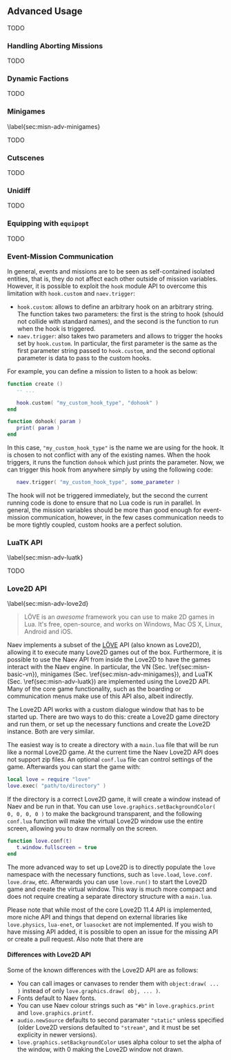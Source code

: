 ## Advanced Usage

TODO

### Handling Aborting Missions

TODO

### Dynamic Factions

TODO

### Minigames
\label{sec:misn-adv-minigames}

TODO

### Cutscenes

TODO

### Unidiff

TODO

### Equipping with `equipopt`

TODO

### Event-Mission Communication

In general, events and missions are to be seen as self-contained isolated entities, that is, they do not affect each other outside of mission variables. However, it is possible to exploit the `hook` module API to overcome this limitation with `hook.custom` and `naev.trigger`:

* `hook.custom`: allows to define an arbitrary hook on an arbitrary string. The function takes two parameters: the first is the string to hook (should not collide with standard names), and the second is the function to run when the hook is triggered.
* `naev.trigger`: also takes two parameters and allows to trigger the hooks set by `hook.custom`. In particular, the first parameter is the same as the first parameter string passed to `hook.custom`, and the second optional parameter is data to pass to the custom hooks.

For example, you can define a mission to listen to a hook as below:

```lua
function create ()
   -- ...

   hook.custom( "my_custom_hook_type", "dohook" )
end

function dohook( param )
   print( param )
end
```

In this case, `"my_custom_hook_type"` is the name we are using for the hook. It is chosen to not conflict with any of the existing names. When the hook triggers, it runs the function `dohook` which just prints the parameter. Now, we can trigger this hook from anywhere simply by using the following code:

```lua
   naev.trigger( "my_custom_hook_type", some_parameter )
```

The hook will not be triggered immediately, but the second the current running code is done to ensure that no Lua code is run in parallel. In general, the mission variables should be more than good enough for event-mission communication, however, in the few cases communication needs to be more tightly coupled, custom hooks are a perfect solution.

### LuaTK API
\label{sec:misn-adv-luatk}

TODO

### Love2D API
\label{sec:misn-adv-love2d}

> LÖVE is an *awesome* framework you can use to make 2D games in Lua. It's free, open-source, and works on Windows, Mac OS X, Linux, Android and iOS.

Naev implements a subset of the [LÖVE](https://love2d.org/) API (also known as Love2D), allowing it to execute many Love2D games out of the box. Furthermore, it is possible to use the Naev API from inside the Love2D to have the games interact with the Naev engine. In particular, the VN (Sec. \ref{sec:misn-basic-vn}), minigames (Sec. \ref{sec:misn-adv-minigames}), and LuaTK (Sec. \ref{sec:misn-adv-luatk}) are implemented using the Love2D API. Many of the core game functionality, such as the boarding or communication menus make use of this API also, albeit indirectly.

The Love2D API works with a custom dialogue window that has to be started up. There are two ways to do this: create a Love2D game directory and run them, or set up the necessary functions and create the Love2D instance. Both are very similar.

The easiest way is to create a directory with a `main.lua` file that will be run like a normal Love2D game. At the current time the Naev Love2D API does not support zip files. An optional `conf.lua` file can control settings of the game. Afterwards you can start the game with:
```lua
local love = require "love"
love.exec( "path/to/directory" )
```
If the directory is a correct Love2D game, it will create a window instead of Naev and be run in that. You can use `love.graphics.setBackgroundColor( 0, 0, 0, 0 )` to make the background transparent, and the following `conf.lua` function will make the virtual Love2D window use the entire screen, allowing you to draw normally on the screen.
```lua
function love.conf(t)
   t.window.fullscreen = true
end
```

The more advanced way to set up Love2D is to directly populate the `love` namespace with the necessary functions, such as `love.load`, `love.conf`. `love.draw`, etc. Afterwards you can use `love.run()` to start the Love2D game and create the virtual window. This way is much more compact and does not require creating a separate directory structure with a `main.lua`.

Please note that while most of the core Love2D 11.4 API is implemented, more niche API and things that depend on external libraries like `love.physics`, `lua-enet`, or `luasocket` are not implemented. If you wish to have missing API added, it is possible to open an issue for the missing API or create a pull request. Also note that there are

#### Differences with Love2D API

Some of the known differences with the Love2D API are as follows:

* You can call images or canvases to render them with `object:draw( ... )` instead of only `love.graphics.draw( obj, ... )`.
* Fonts default to Naev fonts.
* You can use Naev colour strings such as `"#b"` in `love.graphics.print` and `love.graphics.printf`.
* `audio.newSource` defaults to second paramater `"static"` unless specified (older Love2D versions defaulted to `"stream"`, and it must be set explicity in newer versions).
* `love.graphics.setBackgroundColor` uses alpha colour to set the alpha of the window, with 0 making the Love2D window not drawn.
